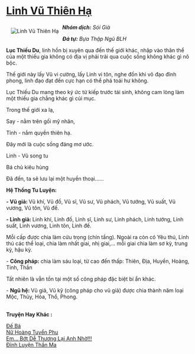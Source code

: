 <a href="https://utruyen.com/linh-vu-thien-ha/11930/" title="Linh Vũ Thiên Hạ"><h1>Linh Vũ Thiên Hạ</h1></a><div style="display:table"><img align="right" style="float: left; padding: 10px;" src="https://utruyen.com/images/story/200x260/linh-vu-thien-ha.jpg" alt="Linh Vũ Thiên Hạ"><b><i>Nhóm dịch:</i></b><i> Sói Già<p></p><b>Đả tự:</b> Bựa Thập Ngũ BLH<p></p></i><b>Lục Thiếu Du</b>, linh hồn bị xuyên qua đến thế giới khác, nhập vào thân thể của một thiếu gia không có địa vị phải trải qua cuộc sống không khác gì nô bộc.<p></p>Thế giới này lấy Vũ vi cường, lấy Linh vi tôn, nghe đồn khi võ đạo đỉnh phong, linh đạo đạt đến cực hạn có thể phá toái hư không. <p></p>Lục Thiếu Du mang theo ký ức từ kiếp trước tái sinh, không cam lòng làm một thiếu gia chẳng khác gì củi mục.<p></p>Trong thế giới xa lạ, <p></p>Say - nằm trên gối mỹ nhân, <p></p>Tỉnh - nắm quyền thiên hạ.<p></p>Đây mới là cuộc sống đáng mơ ước. <p></p>Linh - Vũ song tu<p></p>Bá chủ kiêu hùng<p></p>Đã đến, ta sẽ lưu lại một huyền thoại......<p></p><strong><b>Hệ Thống Tu Luyện:</b></strong><p></p><b>- Vũ giả: </b>Vũ khí, Vũ đồ, Vũ sĩ, Vũ sư, Vũ phách, Vũ tướng, Vũ suất, Vũ vương, Vũ tôn, Vũ đế.<p></p><b>- Linh giả: </b>Linh khí, Linh đồ, Linh sĩ, Linh sư, Linh phách, Linh tướng, Linh suất, Linh vương, Linh tôn, Linh đế.<p></p>Mỗi cấp được chia làm cửu trọng (chín tầng). Ngoài ra còn có Yêu thú, Linh thú các thể loại, chia làm nhất giai, nhị giai,... mỗi giai chia làm sơ kỳ, trung kỳ, hậu kỳ.<p></p>- <b>Công pháp:</b> chia làm sáu loại, từ cao đến thấp: Thiên, Địa, Huyền, Hoàng, Tinh, Thần<p></p>Tất nhiên là vẫn tồn tại một số công pháp đặc biệt bí ẩn khác.<p></p>- <b>Ngũ hệ: </b>Vũ giả, Vũ kỹ (công pháp cho vũ giả) được chia thành năm loại Mộc, Thủy, Hỏa, Thổ, Phong.</div><p><br><b>Truyện Hay Khác :</b></p><a href="https://utruyen.com/de-ba/16771/" alt="Đế Bá">Đế Bá</a><br/><a href="https://github.com/quanluxury/ngontinhhot/tree/master/truyenhay/17029/" alt="Nữ Hoàng Tuyển Phu">Nữ Hoàng Tuyển Phu</a><br/><a href="https://github.com/quanluxury/truyenhot/tree/master/truyenhay/16067/" alt="Em... Bớt Dễ Thương Lại Anh Nhờ!!!">Em... Bớt Dễ Thương Lại Anh Nhờ!!!</a><br/><a href="https://github.com/quanluxury/truyenhot/tree/master/truyenhay/17569/" alt="Đỉnh Luyện Thần Ma">Đỉnh Luyện Thần Ma</a><br/>